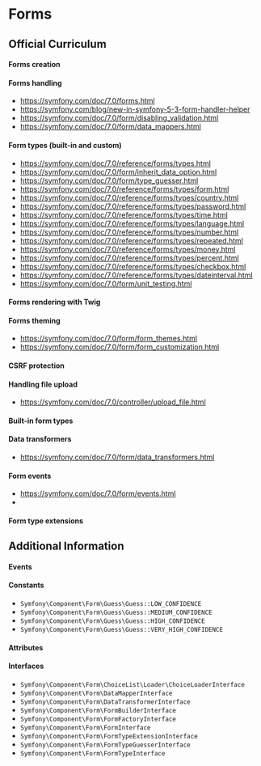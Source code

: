 # Forms

## Official Curriculum

#### Forms creation

#### Forms handling
* https://symfony.com/doc/7.0/forms.html
* https://symfony.com/blog/new-in-symfony-5-3-form-handler-helper
* https://symfony.com/doc/7.0/form/disabling_validation.html
* https://symfony.com/doc/7.0/form/data_mappers.html

#### Form types (built-in and custom)
* https://symfony.com/doc/7.0/reference/forms/types.html
* https://symfony.com/doc/7.0/form/inherit_data_option.html
* https://symfony.com/doc/7.0/form/type_guesser.html
* https://symfony.com/doc/7.0/reference/forms/types/form.html
* https://symfony.com/doc/7.0/reference/forms/types/country.html
* https://symfony.com/doc/7.0/reference/forms/types/password.html
* https://symfony.com/doc/7.0/reference/forms/types/time.html
* https://symfony.com/doc/7.0/reference/forms/types/language.html
* https://symfony.com/doc/7.0/reference/forms/types/number.html
* https://symfony.com/doc/7.0/reference/forms/types/repeated.html
* https://symfony.com/doc/7.0/reference/forms/types/money.html
* https://symfony.com/doc/7.0/reference/forms/types/percent.html
* https://symfony.com/doc/7.0/reference/forms/types/checkbox.html
* https://symfony.com/doc/7.0/reference/forms/types/dateinterval.html
* https://symfony.com/doc/7.0/form/unit_testing.html

#### Forms rendering with Twig

#### Forms theming
* https://symfony.com/doc/7.0/form/form_themes.html
* https://symfony.com/doc/7.0/form/form_customization.html
#### CSRF protection

#### Handling file upload
* https://symfony.com/doc/7.0/controller/upload_file.html

#### Built-in form types

#### Data transformers
* https://symfony.com/doc/7.0/form/data_transformers.html

#### Form events
* https://symfony.com/doc/7.0/form/events.html
* 

#### Form type extensions



## Additional Information

#### Events

#### Constants

* `Symfony\Component\Form\Guess\Guess::LOW_CONFIDENCE`
* `Symfony\Component\Form\Guess\Guess::MEDIUM_CONFIDENCE`
* `Symfony\Component\Form\Guess\Guess::HIGH_CONFIDENCE`
* `Symfony\Component\Form\Guess\Guess::VERY_HIGH_CONFIDENCE`

#### Attributes

#### Interfaces

* `Symfony\Component\Form\ChoiceList\Loader\ChoiceLoaderInterface`
* `Symfony\Component\Form\DataMapperInterface`
* `Symfony\Component\Form\DataTransformerInterface`
* `Symfony\Component\Form\FormBuilderInterface`
* `Symfony\Component\Form\FormFactoryInterface`
* `Symfony\Component\Form\FormInterface`
* `Symfony\Component\Form\FormTypeExtensionInterface`
* `Symfony\Component\Form\FormTypeGuesserInterface`
* `Symfony\Component\Form\FormTypeInterface`
